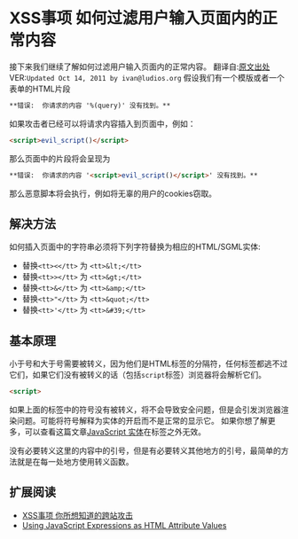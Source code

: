 # XSS事项 如何过滤用户输入页面内的正常内容

接下来我们继续了解如何过滤用户输入页面内的正常内容。 翻译自:[原文出处](http://soulteary.com/redirect?r=https://code.google.com/p/doctype-mirror/wiki/ArticleXSSInBodyText&k=46d9c) VER:`Updated Oct 14, 2011 by ivan@ludios.org` 假设我们有一个模版或者一个表单的HTML片段

```html
**错误:  你请求的内容 '%(query)' 没有找到。**
```

如果攻击者已经可以将请求内容插入到页面中，例如：

```html
<script>evil_script()</script>
```

那么页面中的片段将会呈现为

```html
**错误:  你请求的内容 '<script>evil_script()</script>' 没有找到。**
```

那么恶意脚本将会执行，例如将无辜的用户的cookies窃取。

## 解决方法

如何插入页面中的字符串必须将下列字符替换为相应的HTML/SGML实体:

*   替换`<tt><</tt>` 为 `<tt>&lt;</tt>`
*   替换`<tt>></tt>` 为 `<tt>&gt;</tt>`
*   替换`<tt>&</tt>` 为 `<tt>&amp;</tt>`
*   替换`<tt>"</tt>` 为 `<tt>&quot;</tt>`
*   替换`<tt>'</tt>` 为 `<tt>&#39;</tt>`

## 基本原理

小于号和大于号需要被转义，因为他们是HTML标签的分隔符，任何标签都逃不过它们，如果它们没有被转义的话（包括`script`标签）浏览器将会解析它们。

```html
<script>
```

如果上面的标签中的符号没有被转义，将不会导致安全问题，但是会引发浏览器渲染问题。可能将符号解释为实体的开启而不是正常的显示它。
如果你想了解更多，可以查看这篇文章[JavaScript 实体](http://devedge-temp.mozilla.org/library/manuals/2000/javascript/1.3/guide/embed.html#1013293)在标签之外无效。

没有必要转义这里的内容中的引号，但是有必要转义其他地方的引号，最简单的方法就是在每一处地方使用转义函数。

## 扩展阅读

- [XSS事项 你所想知道的跨站攻击](http://soulteary.com/2013/04/14/about-cross-site-scripting-xss-attacks.html)
- [Using JavaScript Expressions as HTML Attribute Values](http://devedge-temp.mozilla.org/library/manuals/2000/javascript/1.3/guide/embed.html#1013293)



